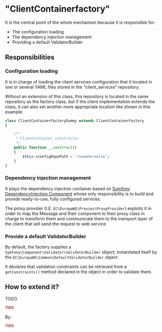 # "ClientContainerfactory"

It is the central point of the whole mechanism because it is responsible for:
- The configuration loading
- The dependency injection management
- Providing a default ValidatorBuilder

## Responsibilities

### Configuration loading

It is in charge of loading the client services configuration that it located in
one or several YAML files stored in the "client_services" repository.
 
Without an extension of this class, this repository is located in the same repository 
as the factory class, but if the client implementation extends the class, it can also 
set another  more appropriate location like shown in this example:

```php
class ClientContainerFactoryDummy extends ClientContainerFactory
{

    /**
     * ClientContainer constructor.
     */
    public function __construct()
    {
        $this->configRepoPath = '/somwhereelse';
    }
}
```

### Dependency injection management

It plays the dependency injection container based on 
[Symfony DependencyInjection Component](https://symfony.com/doc/current/components/dependency_injection.html)
whose only responsibility is to build and provide ready-to-use, fully configured services.

The proxy provider (I.E. `EC\EuropaWS\Proxies\ProxyProvider`) exploits it in 
order to map the Message and their component to their proxy class in charge to 
transform them and communicate them to the transport layer of the client that will send the
request to web service.

### Provide a default ValidatorBuilder

By default, the factory supplies a 
`Symfony\Component\Validator\ValidatorBuilder` object; instantiated itself by the 
`EC\EuropaWS\Common\DefaultValidatorBuilder` object.

It declares that validation constraints can be retrieved from a `getConstraints()` 
method declared in the object in order to validate them.

## How to extend it?

TODO

```php
TODO
```

By:

```php
TODO

```





